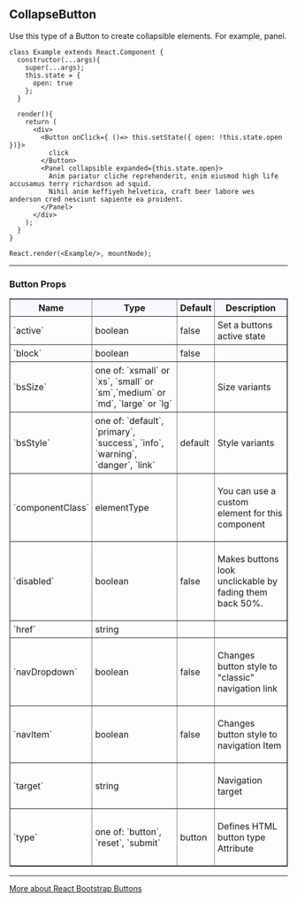 ## CollapseButton

Use this type of a Button to create collapsible elements. For example, panel.

    class Example extends React.Component {
      constructor(...args){
        super(...args);
        this.state = {
          open: true
        };
      }

      render(){
        return (
          <div>
            <Button onClick={ ()=> this.setState({ open: !this.state.open })}>
              click
            </Button>
            <Panel collapsible expanded={this.state.open}>
              Anim pariatur cliche reprehenderit, enim eiusmod high life accusamus terry richardson ad squid.
              Nihil anim keffiyeh helvetica, craft beer labore wes anderson cred nesciunt sapiente ea proident.
            </Panel>
          </div>
        );
      }
    }

    React.render(<Example/>, mountNode);
    
    
----

### Button Props

<table border = "1" style="width: 100%"}>
 <thead style = "background-color: GhostWhite">
 <tr>
  <th style="padding:5px">Name</th>
  <th style="padding:5px">Type</th>
  <th style="padding:5px">Default</th>
  <th style="padding:5px">Description</th>
 </tr>
 </thead>
 <tbody>
  <tr>
   <td style="padding:5px"><span>`active`</span><span> </span></td>
   <td style="padding:5px"><div>boolean</div></td>
   <td style="padding:5px">false</td>
   <td style="padding:5px"><div>Set a buttons active state</div></td>
  </tr>
  <tr>
   <td style="padding:5px"><span>`block`</span><span> </span></td>
   <td style="padding:5px"><div>boolean</div></td>
   <td style="padding:5px">false</td>
   <td style="padding:5px"><div></div></td>
  </tr>
  <tr>
   <td style="padding:5px"><span>`bsSize`</span><span> </span></td>
   <td style="padding:5px"><div>one of: `xsmall` or `xs`, `small` or `sm`,`medium` or `md`, `large` or `lg`</div></td>
   <td style="padding:5px"></td>
   <td style="padding:5px"><div><p>Size variants</p></div></td>
  </tr>
  <tr>
   <td style="padding:5px"><span>`bsStyle`</span><span> </span></td>
   <td style="padding:5px"><div>one of: `default`, `primary`, `success`, `info`, `warning`, `danger`, `link`</div></td>
   <td style="padding:5px"><div>default</div></td>
   <td style="padding:5px"><div><p>Style variants</p></div></td>
  </tr>
  <tr>
   <td style="padding:5px"><span>`componentClass`</span><span> </span></td>
   <td style="padding:5px"><div>elementType</div></td>
   <td style="padding:5px"><div></div></td>
   <td style="padding:5px"><div><p>You can use a custom element for this component</p></div></td>
  </tr>
  <tr>
   <td style="padding:5px"><span>`disabled`</span><span> </span></td>
   <td style="padding:5px"><div>boolean</div></td>
   <td style="padding:5px"><div>false</div></td>
   <td style="padding:5px"><div><p>Makes buttons look unclickable by fading them back 50%.</p></div></td>
  </tr>
  <tr>
   <td style="padding:5px"><span>`href`</span><span> </span></td>
   <td style="padding:5px"><div>string</div></td>
   <td style="padding:5px"><div></div></td>
   <td style="padding:5px"><div></div></td>
  </tr>
  <tr>
   <td style="padding:5px"><span>`navDropdown`</span><span> </span></td>
   <td style="padding:5px"><div>boolean</div></td>
   <td style="padding:5px"><div>false</div></td>
   <td style="padding:5px"><div><p>Changes button style to "classic" navigation link</p></div></td>
  </tr>
  <tr>
   <td style="padding:5px"><span>`navItem`</span><span> </span></td>
   <td style="padding:5px"><div>boolean</div></td>
   <td style="padding:5px"><div>false</div></td>
   <td style="padding:5px"><div><p>Changes button style to navigation Item</p></div></td>
  </tr>
  <tr>
   <td style="padding:5px"><span>`target`</span><span> </span></td>
   <td style="padding:5px"><div>string</div></td>
   <td style="padding:5px"><div></div></td>
   <td style="padding:5px"><div><p>Navigation target</p></div></td>
  </tr>
  <tr>
   <td style="padding:5px"><span>`type`</span><span> </span></td>
   <td style="padding:5px"><div>one of: `button`, `reset`, `submit`</div></td>
   <td style="padding:5px"><div>button</div></td>
   <td style="padding:5px"><div><p>Defines HTML button type Attribute</p></div></td>
  </tr>
 </tbody>
</table>

---

<a href="http://react-bootstrap.github.io/components.html#buttons" target="_blank">More about React Bootstrap Buttons</a>
